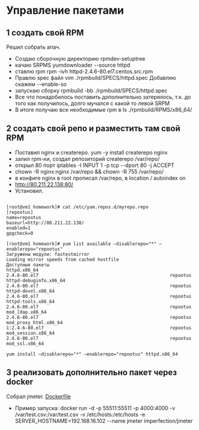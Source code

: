 # Управление пакетами #
## 1 создать свой RPM ##
Решил собрать апач.
 + Создаю сборочную директорию
rpmdev-setuptree
+ качаю SRPMS
yumdownloader --source httpd
+ ставлю rpm 
rpm -ivh httpd-2.4.6-80.el7.centos.src.rpm
+ Правлю spec файл
vim ./rpmbuild/SPECS/httpd.spec
 Добавляю скажем --enable-so
+ запускаю сборку 
 rpmbuild -bb ./rpmbuild/SPECS/httpd.spec
+ Все что понадобилось поставить дополнительно затерялось, т.к. до того как получилось, долго мучался с какой то левой SRPM
+ В итоге получаю все необходимые rpm в ls ./rpmbuild/RPMS/x86_64/

## 2 создать свой репо и разместить там свой RPM ##
+ Поставил nginx и createrepo. yum -y install createrepo nginx
+ залил rpm-ки, создал репозиторий createrepo /var/repo/
+ открыл 80 порт iptables -I INPUT 1 -p tcp --dport 80 -j ACCEPT
+ chown -R nginx:nginx /var/repo && chown -R 755 /var/repo/
+ в конфиге nginx в root прописал /var/repo, в location / autoindex on
+ http://80.211.22.138:80/
+ Установил.
```

[root@vm1 homework]# cat /etc/yum.repos.d/myrepo.repo
[repootus]
name=repootus
baseurl=http://80.211.22.138/
enabled=1
gpgcheck=0

[root@vm1 homework]# yum list available —disablerepo="*" —enablerepo="repootus"
Загружены модули: fastestmirror
Loading mirror speeds from cached hostfile
Доступные пакеты
httpd.x86_64                                                        2.4.6-80.el7                                                 repootus
httpd-debuginfo.x86_64                                              2.4.6-80.el7                                                 repootus
httpd-devel.x86_64                                                  2.4.6-80.el7                                                 repootus
httpd-tools.x86_64                                                  2.4.6-80.el7                                                 repootus
mod_ldap.x86_64                                                     2.4.6-80.el7                                                 repootus
mod_proxy_html.x86_64                                               1:2.4.6-80.el7                                               repootus
mod_session.x86_64                                                  2.4.6-80.el7                                                 repootus
mod_ssl.x86_64

yum install —disablerepo="*" —enablerepo="repootus" httpd.x86_64
```


## 3 реализовать дополнительно пакет через docker ##
Собрал jmeter.
[Dockerfile](https://github.com/imperfection1911/homework/blob/rpm_build/8/Dockerfile)
+ Пример запуска:
docker run -d -p 55511:55511 -p 4000:4000 -v /var/test.csv:/var/test.csv -v /etc/hosts:/etc/hosts -e SERVER_HOSTNAME=192.168.16.102 --name jmeter imperfection/jmeter
